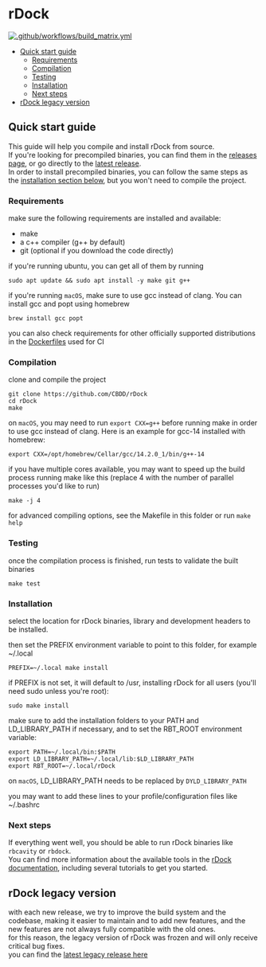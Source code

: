 # rDock

[![.github/workflows/build_matrix.yml](https://github.com/CBDD/rDock/actions/workflows/build_matrix.yml/badge.svg?branch=main)](https://github.com/CBDD/rDock/actions/workflows/build_matrix.yml)

- [Quick start guide](#quick-start-guide)
  - [Requirements](#requirements)
  - [Compilation](#compilation)
  - [Testing](#testing)
  - [Installation](#installation)
  - [Next steps](#next-steps)
- [rDock legacy version](#rdock-legacy-version)

## Quick start guide

This guide will help you compile and install rDock from source.  
If you're looking for precompiled binaries, you can find them in the [releases page](https://github.com/CBDD/rDock/releases), or go directly to the [latest release](https://github.com/CBDD/rDock/releases/latest).  
In order to install precompiled binaries, you can follow the same steps as the [installation section below](#installation), but you won't need to compile the project.

### Requirements

make sure the following requirements are installed and available:

- make
- a c++ compiler (g++ by default)
- git (optional if you download the code directly)

if you're running ubuntu, you can get all of them by running

```
sudo apt update && sudo apt install -y make git g++
```

if you're running `macOS`, make sure to use gcc instead of clang. You can install gcc and popt using homebrew

```
brew install gcc popt
```

you can also check requirements for other officially supported distributions in the [Dockerfiles](https://github.com/CBDD/rDock/blob/main/.github/docker) used for CI

### Compilation

clone and compile the project

```
git clone https://github.com/CBDD/rDock
cd rDock
make
```

on `macOS`, you may need to run `export CXX=g++` before running make in order to use gcc instead of clang. Here is an example for gcc-14 installed with homebrew:

```
export CXX=/opt/homebrew/Cellar/gcc/14.2.0_1/bin/g++-14
```

if you have multiple cores available, you may want to speed up the build process running make like this (replace 4 with the number of parallel processes you'd like to run)

```
make -j 4
```

for advanced compiling options, see the Makefile in this folder or run `make help`

### Testing

once the compilation process is finished, run tests to validate the built binaries

```
make test
```

### Installation

select the location for rDock binaries, library and development headers to be installed.

then set the PREFIX environment variable to point to this folder, for example ~/.local

```
PREFIX=~/.local make install
```

if PREFIX is not set, it will default to /usr, installing rDock for all users (you'll need sudo unless you're root):

```
sudo make install
```

make sure to add the installation folders to your PATH and LD_LIBRARY_PATH if necessary, and to set the RBT_ROOT environment variable:

```
export PATH=~/.local/bin:$PATH
export LD_LIBRARY_PATH=~/.local/lib:$LD_LIBRARY_PATH
export RBT_ROOT=~/.local/rDock
```

on `macOS`, LD_LIBRARY_PATH needs to be replaced by `DYLD_LIBRARY_PATH`

you may want to add these lines to your profile/configuration files like ~/.bashrc

### Next steps

If everything went well, you should be able to run rDock binaries like `rbcavity` or `rbdock`.  
You can find more information about the available tools in the [rDock documentation](https://rdock.github.io/documentation/), including several tutorials to get you started.

## rDock legacy version

with each new release, we try to improve the build system and the codebase, making it easier to maintain and to add new features, and the new features are not always fully compatible with the old ones.  
for this reason, the legacy version of rDock was frozen and will only receive critical bug fixes.  
you can find the [latest legacy release here](https://github.com/CBDD/rDock/releases/tag/v24.04.204-legacy)

